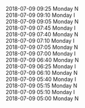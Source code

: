 2018-07-09 09:25 Monday  N  
2018-07-09 09:10 Monday  I  
2018-07-09 09:05 Monday  N  
2018-07-09 07:45 Monday  I  
2018-07-09 07:40 Monday  N  
2018-07-09 07:10 Monday  I  
2018-07-09 07:05 Monday  N  
2018-07-09 07:00 Monday  I  
2018-07-09 06:40 Monday  N  
2018-07-09 06:25 Monday  I  
2018-07-09 06:10 Monday  N  
2018-07-09 05:40 Monday  I  
2018-07-09 05:15 Monday  N  
2018-07-09 05:10 Monday  I  
2018-07-09 05:00 Monday  N  
